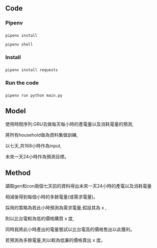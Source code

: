 
## Code ##


### Pipenv <h3> 
```
pipenv install
```
```
pipenv shell
```
### Install <h3> 
```
pipenv install requests
```
### Run the code <h3> 
```  
pipenv run python main.py
```
  
## Model ##
使用時間序列:GRU去做每天每小時的產電量以及消耗電量的預測,

將所有household做為資料集做訓練,

以七天,共168小時作為input,

未來一天24小時作為預測目標。


## Method ##

讀取gen和con兩個七天前的資料得出未來一天24小時的產電以及消耗電量

相減後得到每個小時的多餘電量(或需求電量)。

採用的策略為若此小時預測為需求電量,假設其為 x ,

則以比台電較為低的價格購買 x 度,

同時我將此小時產出的電量嘗試以比台電高的價格售出以此獲利。

若預測為多餘電量,則以較為低廉的價格賣出 x 度。


